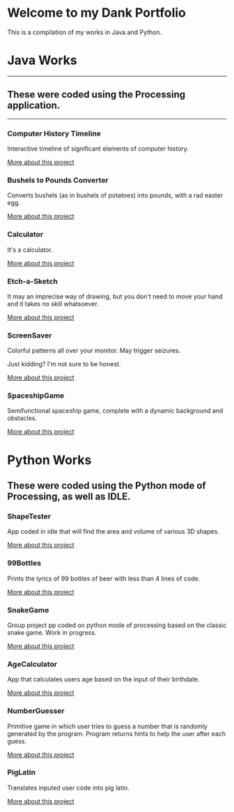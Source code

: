 # Welcome to my Dank Portfolio

This is a compilation of my works in Java and Python.

# Java Works

---

## These were coded using the Processing application. 

---

### Computer History Timeline

Interactive timeline of significant elements of computer history.

[More about this project](https://github.com/bcinbis/portfolio2018/blob/master/Java/Timeline)



### Bushels to Pounds Converter

Converts bushels (as in bushels of potatoes) into pounds, with a rad easter egg.



[More about this project](https://github.com/bcinbis/portfolio2018/blob/master/Java/Bushels-Pounds%20Converter)

### Calculator

It's a calculator.



[More about this project](https://github.com/bcinbis/portfolio2018/tree/master/Java/Calculator)

### Etch-a-Sketch

It may an imprecise way of drawing, but you don't need to move your hand and it takes no skill whatsoever.



[More about this project](https://github.com/bcinbis/portfolio2018/blob/master/Java/Etch-a-Sketch)

### ScreenSaver

Colorful patterns all over your monitor.  May trigger seizures.  

Just kidding?  I'm not sure to be honest.



[More about this project](https://github.com/bcinbis/portfolio2018/tree/master/Java/ScreenSaver)

### SpaceshipGame

Semifunctional spaceship game, complete with a dynamic background and obstacles.



[More about this project](https://github.com/bcinbis/portfolio2018/tree/master/Java/SpaceGame)

# Python Works

## These were coded using the Python mode of Processing, as well as IDLE.



### ShapeTester

App coded in idle that will find the area and volume of various 3D shapes.



[More about this project](https://github.com/bcinbis/portfolio2018/tree/master/Python/ShapeTester)

### 99Bottles

Prints the lyrics of 99 bottles of beer with less than 4 lines of code.



[More about this project](https://github.com/bcinbis/portfolio2018/blob/master/Python/99Bottles)

### SnakeGame

Group project pp coded on python mode of processing based on the classic snake game.  Work in progress.



[More about this project](https://github.com/bcinbis/portfolio2018/tree/master/Python/SnakeGame)

### AgeCalculator

App that calculates users age based on the input of their birthdate.



[More about this project](https://github.com/bcinbis/portfolio2018/blob/master/Python/AgeCalculator)

### NumberGuesser

Primitive game in which user tries to guess a number that is randomly generated by the program.  Program returns hints to help the user after each guess.



[More about this project](https://github.com/bcinbis/portfolio2018/blob/master/Python/NumberGuesser)

### PigLatin

Translates inputed user code into pig latin.



[More about this project](https://github.com/bcinbis/portfolio2018/blob/master/Python/PigLatin)
